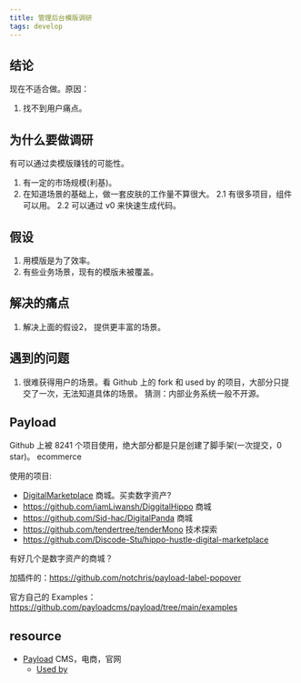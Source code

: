 ```yaml
---
title: 管理后台模版调研
tags: develop
---
```


## 结论
现在不适合做。原因：
1. 找不到用户痛点。

## 为什么要做调研
有可以通过卖模版赚钱的可能性。
1. 有一定的市场规模(利基)。
2. 在知道场景的基础上，做一套皮肤的工作量不算很大。
  2.1 有很多项目，组件可以用。
  2.2 可以通过 v0 来快速生成代码。

## 假设
1. 用模版是为了效率。
2. 有些业务场景，现有的模版未被覆盖。

## 解决的痛点
1. 解决上面的假设2， 提供更丰富的场景。

## 遇到的问题
1. 很难获得用户的场景。看 Github 上的 fork 和 used by 的项目，大部分只提交了一次，无法知道具体的场景。 猜测：内部业务系统一般不开源。


## Payload
Github 上被 8241 个项目使用，绝大部分都是只是创建了脚手架(一次提交，0 star)。 ecommerce

 
使用的项目:
* [DigitalMarketplace](https://github.com/shaman-004/DigitalMarketplace) 商城。买卖数字资产?
* https://github.com/iamLiwansh/DiggitalHippo 商城
* https://github.com/Sid-hac/DigitalPanda 商城
* https://github.com/tendertree/tenderMono 技术探索
* https://github.com/Discode-Stu/hippo-hustle-digital-marketplace

有好几个是数字资产的商城？

加插件的：https://github.com/notchris/payload-label-popover

官方自己的 Examples： https://github.com/payloadcms/payload/tree/main/examples

## resource
* [Payload](https://github.com/payloadcms/payload) CMS，电商，官网
  * [Used by](https://github.com/payloadcms/payload/network/dependents)
